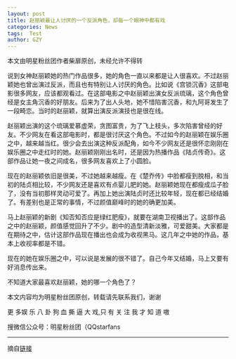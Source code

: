 ```yaml
---
layout: post
title: 赵丽颖最让人讨厌的一个反派角色，却每一个眼神中都有戏
categories: News
tags:  Test
author: GZY
---
```


本文由明星粉丝团作者柴扉原创，未经允许不得转

说到女神赵丽颖她的热门作品很多，她的角色一直以来都是让人很喜欢。不过赵丽颖她也曾出演过反派，而且也有特别让人讨厌的角色。比如说《宫锁沉香》这部电影很多网友，应该都观看过。在这部电影之中赵丽颖出演女反派琉璃，这个角色曾经是女主角沉香的好朋友。后来为了出人头地，她不惜陷害沉香，和九阿哥发生了一段畸恋。当时的赵丽颖，就算出演反派演技也是很在线。

赵丽颖出演的这个琉璃爱慕虚荣，贪图富贵，为了飞上枝头，多次陷害曾经的好友。不少网友在看这部电影时，都是很讨厌这个角色。不过如今的赵丽颖在娱乐圈之中，越来越当红。很少会去出演这种反派配角，如今不少网友还是很怀恋刚刚在娱乐圈之中走红时的她。赵丽颖刚刚出名时，还是因为热播作品《陆贞传奇》。这部作品让她一夜之间成名，很多网友喜欢上了小圆脸。

现在的赵丽颖依旧是很美，不过她越来越瘦。在《楚乔传》中脸都瘦到脱相，和当初的陆贞相比较，不少网友还是喜欢有点婴儿肥的她。赵丽颖她现在都瘦成瓜子脸了，没有当初那样灵动可爱了。再加上她出演陆贞时还比较年轻，现在都已经结婚了。有差别也是正常的事情，不过颜值巅峰时的她的确更加美。

马上赵丽颖的新剧《知否知否应是绿红肥瘦》，就要在湖南卫视播出了。这部作品之中的赵丽颖，颜值感觉回升了不少。剧中的造型清新淡雅，可爱甜美。大家都是在期待之中，估计这部作品现在播出也会成为收视黑马。这几年之中她的作品，基本上收视率都是不错。

现在的她在娱乐圈之中，可以说是发展的很不错了。自己今年又结婚，马上又要有好消息传出来。

不知道大家最喜欢赵丽颖，她的哪一个角色了？

本文内容均为明星粉丝团原创，转载请先联系我们，谢谢

更 多娱 乐 八 卦 狗 血 撕 逼 大 戏,只 有 关 注 我 才 知 道 嗷

搜微信公众号：明星粉丝团（QQstarfans

*****

摘自[链接](http://new.qq.com/omn/20181224/20181224A09OV9.html)